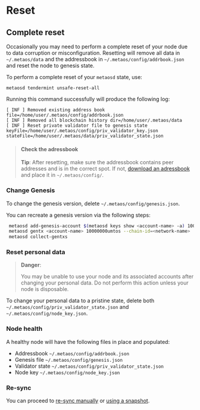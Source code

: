 # Reset

## Complete reset

Occasionally you may need to perform a complete reset of your node due to data corruption or misconfiguration. 
Resetting will remove all data in `~/.metaos/data` and the addressbook in `~/.metaos/config/addrbook.json` and reset the node to genesis state.

To perform a complete reset of your `metaosd` state, use:

```
metaosd tendermint unsafe-reset-all
```

Running this command successfully will produce the following log:

```
[ INF ] Removed existing address book file=/home/user/.metaos/config/addrbook.json
[ INF ] Removed all blockchain history dir=/home/user/.metaos/data
[ INF ] Reset private validator file to genesis state keyFile=/home/user/.metaos/config/priv_validator_key.json stateFile=/home/user/.metaos/data/priv_validator_state.json
```

> #### Check the adressbook
> **Tip**:
> After resetting, make sure the addressbook contains peer addresses and is in the correct spot. 
> If not, [download an adressbook](join-a-network.md#1-select-a-network) and place it in `~/.metaos/config/`.

### Change Genesis

To change the genesis version, delete `~/.metaos/config/genesis.json`.

You can recreate a genesis version via the following steps:

```bash
 metaosd add-genesis-account $(metaosd keys show <account-name> -a) 100000000umtos,1000usd
 metaosd gentx <account-name> 10000000umtos --chain-id=<network-name>
 metaosd collect-gentxs
```

### Reset personal data

> **Danger**:
> 
> You may be unable to use your node and its associated accounts after changing your personal data. 
> Do not perform this action unless your node is disposable.

To change your personal data to a pristine state, delete both `~/.metaos/config/priv_validator_state.json` and `~/.metaos/config/node_key.json`.

### Node health

A healthy node will have the following files in place and populated:

- Addressbook `~/.metaos/config/addrbook.json`
- Genesis file `~/.metaos/config/genesis.json`
- Validator state `~/.metaos/config/priv_validator_state.json`
- Node key `~/.metaos/config/node_key.json`

### Re-sync

You can proceed to [re-sync manually](sync.md#sync-from-genesis) or [using a snapshot](sync.md#quicksync).